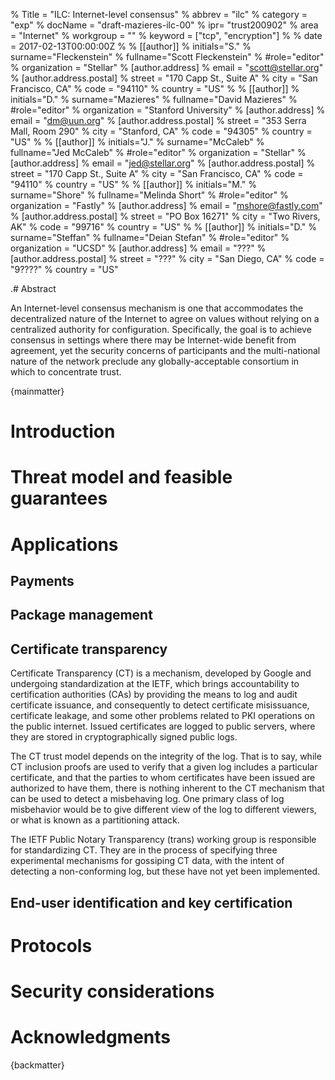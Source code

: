 % Title = "ILC: Internet-level consensus"
% abbrev = "ilc"
% category = "exp"
% docName = "draft-mazieres-ilc-00"
% ipr= "trust200902"
% area = "Internet"
% workgroup = ""
% keyword = ["tcp", "encryption"]
%
% date = 2017-02-13T00:00:00Z
%
% [[author]]
% initials="S."
% surname="Fleckenstein"
% fullname="Scott Fleckenstein"
% #role="editor"
% organization = "Stellar"
%   [author.address]
%   email = "scott@stellar.org"
%   [author.address.postal]
%   street = "170 Capp St., Suite A"
%   city = "San Francisco, CA"
%   code = "94110"
%   country = "US"
%
% [[author]]
% initials="D."
% surname="Mazieres"
% fullname="David Mazieres"
% #role="editor"
% organization = "Stanford University"
%   [author.address]
%   email = "dm@uun.org"
%   [author.address.postal]
%   street = "353 Serra Mall, Room 290"
%   city = "Stanford, CA"
%   code = "94305"
%   country = "US"
%
% [[author]]
% initials="J."
% surname="McCaleb"
% fullname="Jed McCaleb"
% #role="editor"
% organization = "Stellar"
%   [author.address]
%   email = "jed@stellar.org"
%   [author.address.postal]
%   street = "170 Capp St., Suite A"
%   city = "San Francisco, CA"
%   code = "94110"
%   country = "US"
%
% [[author]]
% initials="M."
% surname="Shore"
% fullname="Melinda Short"
% #role="editor"
% organization = "Fastly"
%   [author.address]
%   email = "mshore@fastly.com"
%   [author.address.postal]
%   street = "PO Box 16271"
%   city = "Two Rivers, AK"
%   code = "99716"
%   country = "US"
%
% [[author]]
% initials="D."
% surname="Steffan"
% fullname="Deian Stefan"
% #role="editor"
% organization = "UCSD"
%   [author.address]
%   email = "???"
%   [author.address.postal]
%   street = "???"
%   city = "San Diego, CA"
%   code = "9????"
%   country = "US"

.# Abstract

An Internet-level consensus mechanism is one that accommodates the
decentralized nature of the Internet to agree on values without
relying on a centralized authority for configuration.  Specifically,
the goal is to achieve consensus in settings where there may be
Internet-wide benefit from agreement, yet the security concerns of
participants and the multi-national nature of the network preclude any
globally-acceptable consortium in which to concentrate trust.

{mainmatter}

# Introduction

# Threat model and feasible guarantees

# Applications

## Payments

## Package management

## Certificate transparency

Certificate Transparency (CT) is a mechanism, developed by Google and undergoing standardization at the IETF, which brings accountability to certification authorities (CAs) by providing the means to log and audit certificate issuance, and consequently to detect certificate misissuance, certificate leakage, and some other problems related to PKI operations on the public internet.  Issued certificates are logged to public servers, where they are stored in cryptographically signed public logs.  

The CT trust model depends on the integrity of the log.  That is to say, while CT inclusion proofs are used to verify that a given log includes a particular certificate, and that the parties to whom certificates have been issued are authorized to have them, there is nothing inherent to the CT mechanism that can be used to detect a misbehaving log.  One primary class of log misbehavior would be to give different view of the log to different viewers, or what is known as a partitioning attack.

The IETF Public Notary Transparency (trans) working group is responsible for standardizing CT.  They are in the process of specifying three experimental mechanisms for gossiping CT data, with the intent of detecting a non-conforming log, but these have not yet been implemented.

## End-user identification and key certification

# Protocols

# Security considerations

# Acknowledgments


{backmatter}
